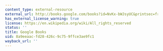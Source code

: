 ```yaml
---
content_type: external-resource
external_url: http://books.google.com/books?id=NvKx-bWJsyUC&printsec=frontcover
has_external_license_warning: true
license: https://en.wikipedia.org/wiki/All_rights_reserved
status: ''
title: Google Books
uid: 8a9eeaac-fd28-426c-9c75-9ffce3ae9fc1
wayback_url: ''
---
```

